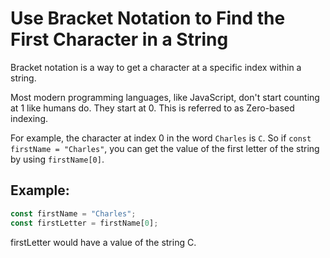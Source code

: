# Use Bracket Notation to Find the First Character in a String
Bracket notation is a way to get a character at a specific index within a string.

Most modern programming languages, like JavaScript, don't start counting at 1 like humans do. They start at 0. This is referred to as Zero-based indexing.

For example, the character at index 0 in the word ```Charles``` is ```C```. So if ```const firstName = "Charles"```, you can get the value of the first letter of the string by using ```firstName[0]```.

## Example:
```javascript
const firstName = "Charles";
const firstLetter = firstName[0];
```
firstLetter would have a value of the string C.
